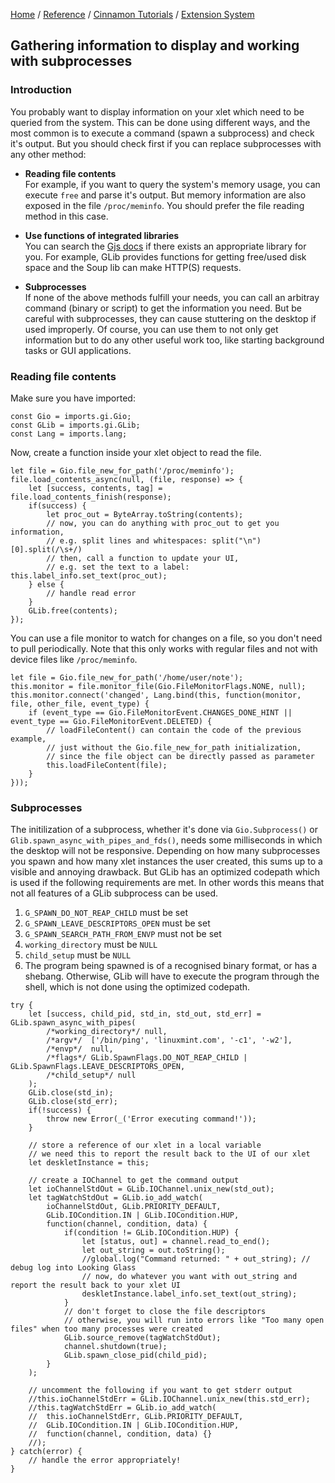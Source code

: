 [Home](/) / 
[Reference](/reference/git/) / 
[Cinnamon Tutorials](/reference/git/cinnamon-tutorials) /
[Extension System](/reference/git/cinnamon-tutorials/extension-system.html)

## Gathering information to display and working with subprocesses

### Introduction

You probably want to display information on your xlet which need to be queried from the system. This can be done using different ways, and the most common is to execute a command (spawn a subprocess) and check it's output. But you should check first if you can replace subprocesses with any other method:

- **Reading file contents**  
  For example, if you want to query the system's memory usage, you can execute `free` and parse it's output. But memory information are also exposed in the file `/proc/meminfo`. You should prefer the file reading method in this case.

- **Use functions of integrated libraries**  
  You can search the [Gjs docs](https://gjs-docs.gnome.org/) if there exists an appropriate library for you. For example, GLib provides functions for getting free/used disk space and the Soup lib can make HTTP(S) requests.

- **Subprocesses**  
  If none of the above methods fulfill your needs, you can call an arbitray command (binary or script) to get the information you need. But be careful with subprocesses, they can cause stuttering on the desktop if used improperly. Of course, you can use them to not only get information but to do any other useful work too, like starting background tasks or GUI applications.


### Reading file contents

Make sure you have imported:
```
const Gio = imports.gi.Gio;
const GLib = imports.gi.GLib;
const Lang = imports.lang;
```

Now, create a function inside your xlet object to read the file.

```
let file = Gio.file_new_for_path('/proc/meminfo');
file.load_contents_async(null, (file, response) => {
	let [success, contents, tag] = file.load_contents_finish(response);
	if(success) {
		let proc_out = ByteArray.toString(contents);
		// now, you can do anything with proc_out to get you information,
		// e.g. split lines and whitespaces: split("\n")[0].split(/\s+/)
		// then, call a function to update your UI,
		// e.g. set the text to a label: this.label_info.set_text(proc_out);
	} else {
		// handle read error
	}
	GLib.free(contents);
});
```

You can use a file monitor to watch for changes on a file, so you don't need to pull periodically. Note that this only works with regular files and not with device files like `/proc/meminfo`.

```
let file = Gio.file_new_for_path('/home/user/note');
this.monitor = file.monitor_file(Gio.FileMonitorFlags.NONE, null);
this.monitor.connect('changed', Lang.bind(this, function(monitor, file, other_file, event_type) {
	if (event_type == Gio.FileMonitorEvent.CHANGES_DONE_HINT || event_type == Gio.FileMonitorEvent.DELETED) {
		// loadFileContent() can contain the code of the previous example,
		// just without the Gio.file_new_for_path initialization,
		// since the file object can be directly passed as parameter
		this.loadFileContent(file);
	}
}));
```

### Subprocesses

The initilization of a subprocess, whether it's done via `Gio.Subprocess()` or `Glib.spawn_async_with_pipes_and_fds()`, needs some milliseconds in which the desktop will not be responsive. Depending on how many subprocesses you spawn and how many xlet instances the user created, this sums up to a visible and annoying drawback. But GLib has an optimized codepath which is used if the following requirements are met. In other words this means that not all features of a GLib subprocess can be used.

1. `G_SPAWN_DO_NOT_REAP_CHILD` must be set
2. `G_SPAWN_LEAVE_DESCRIPTORS_OPEN` must be set
3. `G_SPAWN_SEARCH_PATH_FROM_ENVP` must not be set
4. `working_directory` must be `NULL`
5. `child_setup` must be `NULL`
6. The program being spawned is of a recognised binary format, or has a shebang. Otherwise, GLib will have to execute the program through the shell, which is not done using the optimized codepath.

```
try {
	let [success, child_pid, std_in, std_out, std_err] = GLib.spawn_async_with_pipes(
		/*working_directory*/ null,
		/*argv*/  ['/bin/ping', 'linuxmint.com', '-c1', '-w2'],
		/*envp*/  null,
		/*flags*/ GLib.SpawnFlags.DO_NOT_REAP_CHILD | GLib.SpawnFlags.LEAVE_DESCRIPTORS_OPEN,
		/*child_setup*/ null
	);
	GLib.close(std_in);
	GLib.close(std_err);
	if(!success) {
		throw new Error(_('Error executing command!'));
	}

	// store a reference of our xlet in a local variable
	// we need this to report the result back to the UI of our xlet
	let deskletInstance = this;

	// create a IOChannel to get the command output
	let ioChannelStdOut = GLib.IOChannel.unix_new(std_out);
	let tagWatchStdOut = GLib.io_add_watch(
		ioChannelStdOut, GLib.PRIORITY_DEFAULT,
		GLib.IOCondition.IN | GLib.IOCondition.HUP,
		function(channel, condition, data) {
			if(condition != GLib.IOCondition.HUP) {
				let [status, out] = channel.read_to_end();
				let out_string = out.toString();
				//global.log("Command returned: " + out_string); // debug log into Looking Glass
				// now, do whatever you want with out_string and report the result back to your xlet UI
				deskletInstance.label_info.set_text(out_string);
			}
			// don't forget to close the file descriptors
			// otherwise, you will run into errors like "Too many open files" when too many processes were created
			GLib.source_remove(tagWatchStdOut);
			channel.shutdown(true);
			GLib.spawn_close_pid(child_pid);
		}
	);

	// uncomment the following if you want to get stderr output
	//this.ioChannelStdErr = GLib.IOChannel.unix_new(this.std_err);
	//this.tagWatchStdErr = GLib.io_add_watch(
	//	this.ioChannelStdErr, GLib.PRIORITY_DEFAULT,
	//	GLib.IOCondition.IN | GLib.IOCondition.HUP,
	//	function(channel, condition, data) {}
	//);
} catch(error) {
	// handle the error appropriately!
}
```
